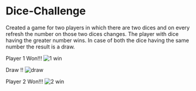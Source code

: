 # Dice-Challenge
Created a game for two players in which there are two dices and on every refresh the number on those two dices changes.
The player with dice having the greater number wins.
In case of both the dice having the same number the result is a draw.

Player 1 Won!!!
![1 win](https://user-images.githubusercontent.com/60089398/156147227-2f831a21-2f5e-4fe2-8c03-7fa121ddb4c0.JPG)

Draw !!
![draw](https://user-images.githubusercontent.com/60089398/156147388-05543693-2ddb-4da4-a40e-5625bfc7c15d.JPG)

Player 2 Won!!!
![2 win](https://user-images.githubusercontent.com/60089398/156147328-65ead4ea-f4d3-45a7-9986-d9ae3247fa11.JPG)


